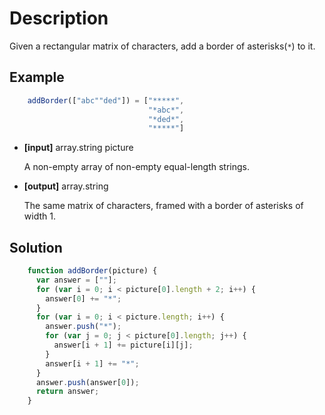 # Description

Given a rectangular matrix of characters, add a border of asterisks(`*`) to it.

## Example

```javascript
    addBorder(["abc""ded"]) = ["*****",
                               "*abc*",
                               "*ded*",
                               "*****"]
```

- **[input]** array.string picture

  A non-empty array of non-empty equal-length strings.

- **[output]** array.string

  The same matrix of characters, framed with a border of asterisks of width 1.

## Solution

```javascript
    function addBorder(picture) {
      var answer = [""];
      for (var i = 0; i < picture[0].length + 2; i++) {
        answer[0] += "*";
      }
      for (var i = 0; i < picture.length; i++) {
        answer.push("*");
        for (var j = 0; j < picture[0].length; j++) {
          answer[i + 1] += picture[i][j];
        }
        answer[i + 1] += "*";
      }
      answer.push(answer[0]);
      return answer;
    }
```
